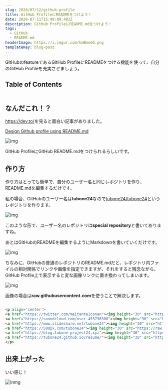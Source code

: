 ```yaml
---
slug: 2020/07/12/github-profile
title: GitHub ProfileにREADMEをつけよう！
date: 2020-07-11T15:48:09.482Z
description: GitHub ProfileにREADME.mdをつけよう！
tags:
  - GitHub
  - README.md
headerImage: https://i.imgur.com/kmBmedG.png
templateKey: blog-post
---
```

GitHubのfeatureであるGitHub ProfileにREADMEをつける機能を使って、自分のGitHub Profileを充実させましょう。

## Table of Contents

```toc

```

## なんだこれ！？

<https://dev.to/>を見ると面白い記事がありました。

[Design Github profile using README.md](https://dev.to/web/design-github-profile-using-readme-md-8al)

![img](https://res.cloudinary.com/practicaldev/image/fetch/s--FhpF6q0t--/c_imagga_scale,f_auto,fl_progressive,h_420,q_auto,w_1000/https://res.cloudinary.com/practicaldev/image/fetch/s--BWQmzCli--/c_imagga_scale%2Cf_auto%2Cfl_progressive%2Ch_420%2Cq_auto%2Cw_1000/https://dev-to-uploads.s3.amazonaws.com/i/c5hjkmvrl9rgss5gt27h.jpeg)

GitHub ProfileにGitHub README.mdをつけられるらしいです。

## 作り方

作り方はとっても簡単で、自分のユーザー名と同じレポジトリを作り、README.mdを編集するだけです。

私の場合、GitHubのユーザー名は**tubone24**なので[tubone24/tubone24](https://github.com/tubone24/tubone24)というレポジトリを作ります。

![img](https://i.imgur.com/6b43Rf2.png)

このような形で、ユーザー名のレポジトリは**special repository**と書いてありますね。

あとはGitHubのREADMEを編集するようにMarkdownを書いていくだけです。

![img](https://i.imgur.com/eA5ztKm.png)

ちなみに、GitHubの普通のレポジトリのREADME.mdだと、レポジトリ内ファイルの相対関係でリンクや画像を指定できますが、それをすると残念ながら、GitHub Profile上で表示すると変な画像リンクに置き換わってしまいます。

![img](https://i.imgur.com/cimtxsd.png)

画像の場合は**raw.githubusercontent.com**を使うことで解決します。

```html

<p align='center'>
<a href="https://twitter.com/meitante1conan"><img height="30" src="https://raw.githubusercontent.com/tubone24/tubone24/master/twitter.png"></a>&nbsp;&nbsp;
<a href="https://soundcloud.com/user-453736300"><img height="30" src="https://raw.githubusercontent.com/tubone24/tubone24/master/soundcloud.png"></a>&nbsp;&nbsp;
<a href="https://www.slideshare.net/tubone24"><img height="30" src="https://raw.githubusercontent.com/tubone24/tubone24/master/share.png"></a>&nbsp;&nbsp;
<a href="https://500px.com/tubone24"><img height="30" src="https://raw.githubusercontent.com/tubone24/tubone24/master/photography.png"></a>&nbsp;&nbsp;
<a href="https://blog.tubone-project24.xyz"><img height="30" src="https://raw.githubusercontent.com/tubone24/tubone24/master/blog.png"></a>&nbsp;&nbsp;
<a href="https://tubone24.github.io/resume/"><img height="30" src="https://raw.githubusercontent.com/tubone24/tubone24/master/resume.png"></a>&nbsp;&nbsp;
</p>

```

## 出来上がった

いい感じ！

![inmg](https://i.imgur.com/kmBmedG.png)
